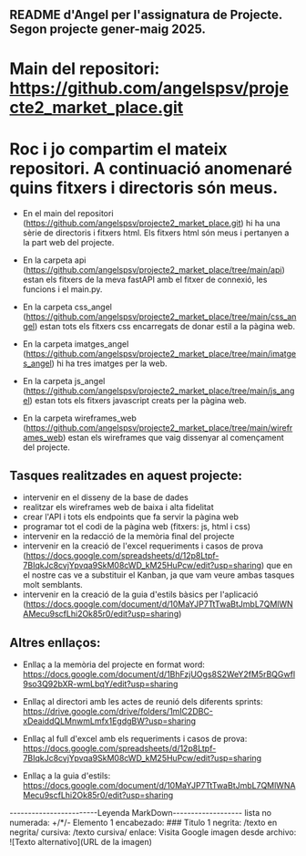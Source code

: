 ## README d'Angel per l'assignatura de Projecte. Segon projecte gener-maig 2025. 

# Main del repositori: https://github.com/angelspsv/projecte2_market_place.git

# Roc i jo compartim el mateix repositori. A continuació anomenaré quins fitxers i directoris són meus.

+ En el main del repositori (https://github.com/angelspsv/projecte2_market_place.git) hi ha una sèrie de directoris i fitxers html. Els fitxers html són meus i pertanyen a la part web del projecte.

+ En la carpeta api (https://github.com/angelspsv/projecte2_market_place/tree/main/api) estan els fitxers de la meva fastAPI amb el fitxer de connexió, les funcions i el main.py.

+ En la carpeta css_angel (https://github.com/angelspsv/projecte2_market_place/tree/main/css_angel) estan tots els fitxers css encarregats de donar estil a la pàgina web.

+ En la carpeta imatges_angel (https://github.com/angelspsv/projecte2_market_place/tree/main/imatges_angel) hi ha tres imatges per la web.

+ En la carpeta js_angel (https://github.com/angelspsv/projecte2_market_place/tree/main/js_angel) estan tots els fitxers javascript creats per la pàgina web.

+ En la carpeta wireframes_web (https://github.com/angelspsv/projecte2_market_place/tree/main/wireframes_web) estan els wireframes que vaig dissenyar al començament del projecte.


## Tasques realitzades en aquest projecte:

- intervenir en el disseny de la base de dades
- realitzar els wireframes web de baixa i alta fidelitat
- crear l'API i tots els endpoints que fa servir la pàgina web
- programar tot el codi de la pàgina web (fitxers: js, html i css)
- intervenir en la redacció de la memòria final del projecte
- intervenir en la creació de l'excel requeriments i casos de prova (https://docs.google.com/spreadsheets/d/12p8Ltpf-7BIqkJc8cvjYpvqa9SkM08cWD_kM25HuPcw/edit?usp=sharing) que en el nostre cas ve a substituir el Kanban, ja que vam veure ambas tasques molt semblants.
- intervenir en la creació de la guia d'estils bàsics per l'aplicació (https://docs.google.com/document/d/10MaYJP7TtTwaBtJmbL7QMlWNAMecu9scfLhi2Ok85r0/edit?usp=sharing)




## Altres enllaços:

+ Enllaç a la memòria del projecte en format word: https://docs.google.com/document/d/1BhFzjUOgs8S2WeY2fM5rBQGwfl9so3Q92bXR-wmLbqY/edit?usp=sharing

+ Enllaç al directori amb les actes de reunió dels diferents sprints: https://drive.google.com/drive/folders/1mIC2DBC-xDeaiddQLMnwmLmfx1EgdgBW?usp=sharing

+ Enllaç al full d'excel amb els requeriments i casos de prova: https://docs.google.com/spreadsheets/d/12p8Ltpf-7BIqkJc8cvjYpvqa9SkM08cWD_kM25HuPcw/edit?usp=sharing

+ Enllaç a la guia d'estils: https://docs.google.com/document/d/10MaYJP7TtTwaBtJmbL7QMlWNAMecu9scfLhi2Ok85r0/edit?usp=sharing





------------------------Leyenda MarkDown------------------- lista no numerada: +/*/- Elemento 1 encabezado: ### Titulo 1 negrita: /texto en negrita/ cursiva: /texto cursiva/ enlace: Visita Google imagen desde archivo: ![Texto alternativo](URL de la imagen)